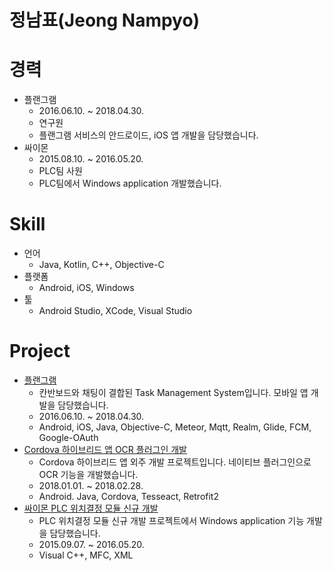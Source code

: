 정남표(Jeong Nampyo)
==============

# 경력
- 플랜그램
  - 2016.06.10. ~ 2018.04.30.
  - 연구원
  - 플랜그램 서비스의 안드로이드, iOS 앱 개발을 담당했습니다.
- 싸이몬
  - 2015.08.10. ~ 2016.05.20.
  - PLC팀 사원
  - PLC팀에서 Windows application 개발했습니다.

# Skill
- 언어
  - Java, Kotlin, C++, Objective-C
- 플랫폼
  - Android, iOS, Windows
- 툴
  - Android Studio, XCode, Visual Studio

# Project
- [플랜그램](https://github.com/NampyoJeong/portfolio/blob/master/projects/plangram/plangram.md)
  - 칸반보드와 채팅이 결합된 Task Management System입니다. 모바일 앱 개발을 담당했습니다.
  - 2016.06.10. ~ 2018.04.30.
  - Android, iOS, Java, Objective-C, Meteor, Mqtt, Realm, Glide, FCM, Google-OAuth
- [Cordova 하이브리드 앱 OCR 플러그인 개발](https://github.com/NampyoJeong/portfolio/blob/master/projects/cordova-ocr/cordova-ocr.md)
  - Cordova 하이브리드 앱 외주 개발 프로젝트입니다. 네이티브 플러그인으로 OCR 기능을 개발했습니다.
  - 2018.01.01. ~ 2018.02.28.
  - Android. Java, Cordova, Tesseact, Retrofit2
- [싸이몬 PLC 위치결정 모듈 신규 개발](https://github.com/NampyoJeong/portfolio/blob/master/projects/cimon/cimon.md)
  - PLC 위치결정 모듈 신규 개발 프로젝트에서 Windows application 기능 개발을 담당했습니다.
  - 2015.09.07. ~ 2016.05.20.
  - Visual C++, MFC, XML
